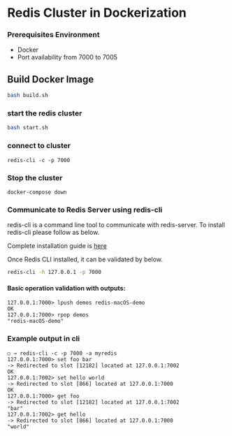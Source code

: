 # Redis Cluster in Dockerization

### Prerequisites Environment

- Docker
- Port availability from 7000 to 7005

## Build Docker Image

```bash
bash build.sh
```

### start the redis cluster

```bash
bash start.sh
```

### connect to cluster

```
redis-cli -c -p 7000
```

### Stop the cluster

```
docker-compose down
```

### Communicate to Redis Server using redis-cli

redis-cli is a command line tool to communicate with redis-server. To install redis-cli please follow as below.

Complete installation guide is [here](https://redis.io/docs/getting-started/installation/)

Once Redis CLI installed, it can be validated by below.

```bash
redis-cli -h 127.0.0.1 -p 7000
```

#### Basic operation validation with outputs:

```
127.0.0.1:7000> lpush demos redis-macOS-demo
OK
127.0.0.1:7000> rpop demos
"redis-macOS-demo"
```

### Example output in cli

```
○ → redis-cli -c -p 7000 -a myredis
127.0.0.1:7000> set foo bar
-> Redirected to slot [12182] located at 127.0.0.1:7002
OK
127.0.0.1:7002> set hello world
-> Redirected to slot [866] located at 127.0.0.1:7000
OK
127.0.0.1:7000> get foo
-> Redirected to slot [12182] located at 127.0.0.1:7002
"bar"
127.0.0.1:7002> get hello
-> Redirected to slot [866] located at 127.0.0.1:7000
"world"
```